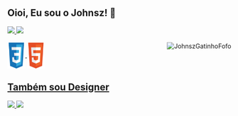 ## Oioi, Eu sou o Johnsz! 🎏
 <div>
  <a href="https://github.com/7Johnsz">
  <img height="140em" src="https://github-readme-stats.vercel.app/api?username=7Johnsz&show_icons=true&theme=dark&include_all_commits=true&count_private=true"/>
  <img height="140em" src="https://github-readme-stats.vercel.app/api/top-langs/?username=7Johnsz&layout=compact&langs_count=7&theme=dark"/>
</div>
<div style="display: inline_block"><br>
  <img align="center" alt="JohnszCSS3" height="60" width="40" src="https://raw.githubusercontent.com/devicons/devicon/master/icons/css3/css3-original.svg">
  <img align="center" alt="JohnszHTML" height="60" width="40" src="https://raw.githubusercontent.com/devicons/devicon/master/icons/html5/html5-original.svg">
  <img align="right" alt="JohnszGatinhoFofo" height="130" src="https://media.discordapp.net/attachments/657332439101997108/875153431051010048/giphy.gif?width=355&height=266">
</div>
 
 ## Também sou Designer
 
<div>
  <img height="20em" src="https://aleen42.github.io/badges/src/photoshop.svg"/>
  <img height="20em" src="https://aleen42.github.io/badges/src/after_effects.svg"/>
</div> 
